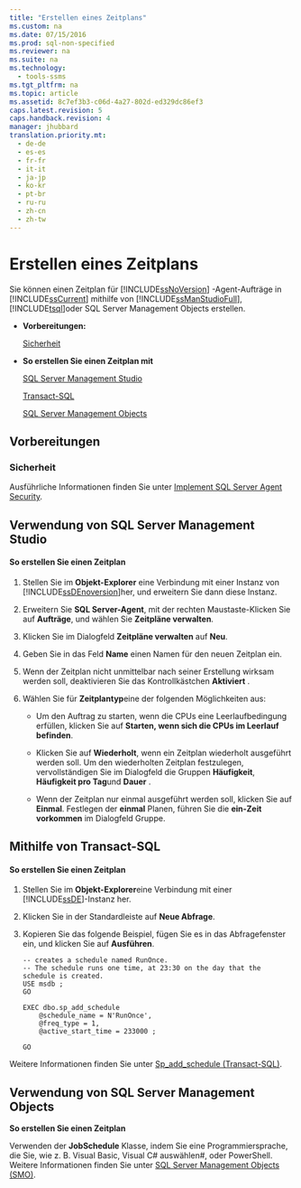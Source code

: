 ```yaml
---
title: "Erstellen eines Zeitplans"
ms.custom: na
ms.date: 07/15/2016
ms.prod: sql-non-specified
ms.reviewer: na
ms.suite: na
ms.technology: 
  - tools-ssms
ms.tgt_pltfrm: na
ms.topic: article
ms.assetid: 8c7ef3b3-c06d-4a27-802d-ed329dc86ef3
caps.latest.revision: 5
caps.handback.revision: 4
manager: jhubbard
translation.priority.mt: 
  - de-de
  - es-es
  - fr-fr
  - it-it
  - ja-jp
  - ko-kr
  - pt-br
  - ru-ru
  - zh-cn
  - zh-tw
---
```

# Erstellen eines Zeitplans
Sie können einen Zeitplan für [!INCLUDE[ssNoVersion](../content/includes/ssNoVersion_md.md)] -Agent-Aufträge in [!INCLUDE[ssCurrent](../content/includes/ssCurrent_md.md)] mithilfe von [!INCLUDE[ssManStudioFull](../content/includes/ssManStudioFull_md.md)], [!INCLUDE[tsql](../content/includes/tsql_md.md)]oder SQL Server Management Objects erstellen.  
  
-   **Vorbereitungen:**  
  
    [Sicherheit](#Security)  
  
-   **So erstellen Sie einen Zeitplan mit**  
  
    [SQL Server Management Studio](#SSMS)  
  
    [Transact-SQL](#TSQL)  
  
    [SQL Server Management Objects](#SMO)  
  
## <a name="BeforeYouBegin"></a>Vorbereitungen  
  
### <a name="Security"></a>Sicherheit  
Ausführliche Informationen finden Sie unter [Implement SQL Server Agent Security](../content/Implement-SQL-Server-Agent-Security.md).  
  
## <a name="SSMS"></a>Verwendung von SQL Server Management Studio  
  
#### So erstellen Sie einen Zeitplan  
  
1.  Stellen Sie im **Objekt-Explorer** eine Verbindung mit einer Instanz von [!INCLUDE[ssDEnoversion](../content/includes/ssDEnoversion_md.md)]her, und erweitern Sie dann diese Instanz.  
  
2.  Erweitern Sie **SQL Server-Agent**, mit der rechten Maustaste\-Klicken Sie auf **Aufträge**, und wählen Sie **Zeitpläne verwalten**.  
  
3.  Klicken Sie im Dialogfeld **Zeitpläne verwalten** auf **Neu**.  
  
4.  Geben Sie in das Feld **Name** einen Namen für den neuen Zeitplan ein.  
  
5.  Wenn der Zeitplan nicht unmittelbar nach seiner Erstellung wirksam werden soll, deaktivieren Sie das Kontrollkästchen **Aktiviert** .  
  
6.  Wählen Sie für **Zeitplantyp**eine der folgenden Möglichkeiten aus:  
  
    -   Um den Auftrag zu starten, wenn die CPUs eine Leerlaufbedingung erfüllen, klicken Sie auf **Starten, wenn sich die CPUs im Leerlauf befinden**.  
  
    -   Klicken Sie auf **Wiederholt**, wenn ein Zeitplan wiederholt ausgeführt werden soll. Um den wiederholten Zeitplan festzulegen, vervollständigen Sie im Dialogfeld die Gruppen **Häufigkeit**, **Häufigkeit pro Tag**und **Dauer** .  
  
    -   Wenn der Zeitplan nur einmal ausgeführt werden soll, klicken Sie auf **Einmal**. Festlegen der **einmal** Planen, führen Sie die **ein\-Zeit vorkommen** im Dialogfeld Gruppe.  
  
## <a name="TSQL"></a>Mithilfe von Transact\-SQL  
  
#### So erstellen Sie einen Zeitplan  
  
1.  Stellen Sie im **Objekt-Explorer**eine Verbindung mit einer [!INCLUDE[ssDE](../content/includes/ssDE_md.md)]-Instanz her.  
  
2.  Klicken Sie in der Standardleiste auf **Neue Abfrage**.  
  
3.  Kopieren Sie das folgende Beispiel, fügen Sie es in das Abfragefenster ein, und klicken Sie auf **Ausführen**.  
  
    ```  
    -- creates a schedule named RunOnce.   
    -- The schedule runs one time, at 23:30 on the day that the schedule is created.  
    USE msdb ;  
    GO  
  
    EXEC dbo.sp_add_schedule  
        @schedule_name = N'RunOnce',  
        @freq_type = 1,  
        @active_start_time = 233000 ;  
  
    GO  
    ```  
  
Weitere Informationen finden Sie unter [Sp_add_schedule (Transact-SQL)](assetId:///9060aae3-3ddd-40a5-83bb-3ea7ab1ffbd7).  
  
## <a name="SMO"></a>Verwendung von SQL Server Management Objects  
**So erstellen Sie einen Zeitplan**  
  
Verwenden der **JobSchedule** Klasse, indem Sie eine Programmiersprache, die Sie, wie z. B. Visual Basic, Visual C# auswählen\#, oder PowerShell. Weitere Informationen finden Sie unter [SQL Server Management Objects (SMO)](http://msdn.microsoft.com/library/ms162169.aspx).  
  
